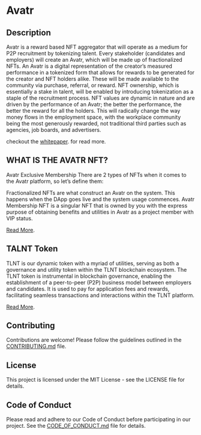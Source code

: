 # Avatr

## Description

Avatr is a reward based NFT aggregator that will operate as a medium for P2P recruitment by tokenizing talent. Every stakeholder (candidates and employers) will create an Avatr, which will be made up of fractionalized NFTs.
An Avatr is a digital representation of the creator’s measured performance in a tokenized form that allows for rewards to be generated for the creator and NFT holders alike. These will be made available to the community via
purchase, referral, or reward. NFT ownership, which is essentially a stake in talent, will be enabled by introducing tokenization as a staple of the recruitment process. NFT values are dynamic in nature and are driven by the
performance of an Avatr; the better the performance, the better the reward for all the holders. This will radically change the way money flows in the employment space, with the workplace community being the most generously
rewarded, not traditional third parties such as agencies, job boards, and advertisers.

checkout the  [whitepaper](https://avatrdapp.org/wp-content/uploads/2024/01/Avatr-Whitepaper.pdf). for read more. 

## WHAT IS THE AVATR NFT?

Avatr Exclusive Membership
There are 2 types of NFTs when it comes to the Avatr platform, so let’s define them:

Fractionalized NFTs are what construct an Avatr on the system. This happens when the DApp goes live and the system usage commences.
Avatr Membership NFT is a singular NFT that is owned by you with the express purpose of obtaining benefits and utilities in Avatr as a project member with VIP status.

[Read More](https://avatrdapp.org/what-is-the-avatr-nft/).


## TALNT Token

TLNT is our dynamic token with a myriad of utilities, serving as both a governance and utility token within the TLNT blockchain ecosystem. The TLNT token is instrumental in blockchain governance, enabling the establishment of a peer-to-peer (P2P) business model between employers and candidates. It is used to pay for application fees and rewards, facilitating seamless transactions and interactions within the TLNT platform.

[Read More](https://avatrdapp.org/what-is-tlnt/).

## Contributing

Contributions are welcome! Please follow the guidelines outlined in the [CONTRIBUTING.md](./CONTRIBUTING.md) file.

## License

This project is licensed under the MIT License - see the LICENSE file for details.

## Code of Conduct

Please read and adhere to our Code of Conduct before participating in our project. See the [CODE_OF_CONDUCT.md](./CODE_OF_CONDUCT.md) file for details.
